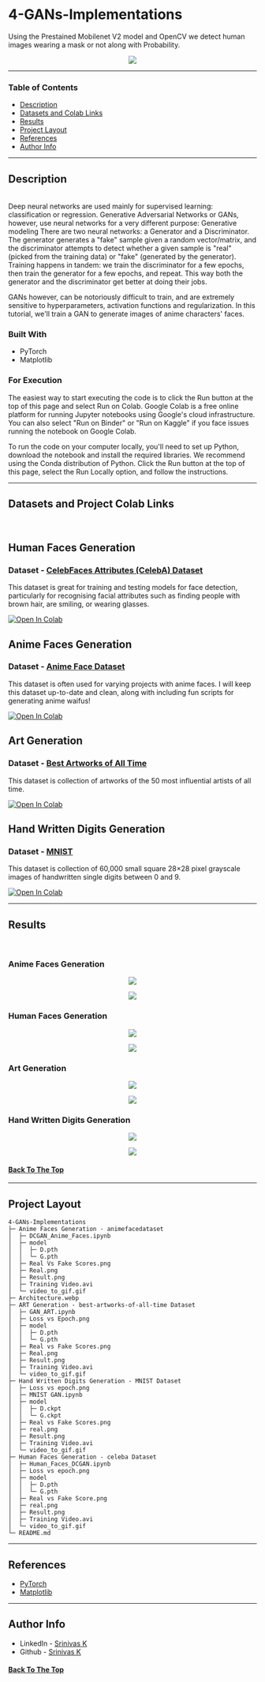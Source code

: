 # 4-GANs-Implementations

Using the Prestained Mobilenet V2 model and OpenCV we detect human images wearing a mask or not along with Probability.

<p align="center">
  <img  src="Architecture.webp" > 
</p>

---

### Table of Contents

- [Description](#description)
- [Datasets and Colab Links](#Datasets-and-Project-Colab-Links)
- [Results](#results)
- [Project Layout](#project-layout)
- [References](#references)
- [Author Info](#author-info)

---

## Description

<br>
Deep neural networks are used mainly for supervised learning: classification or regression. Generative Adversarial Networks or GANs, however, use neural networks for a very different purpose: Generative modeling
There are two neural networks: a Generator and a Discriminator. The generator generates a "fake" sample given a random vector/matrix, and the discriminator attempts to detect whether a given sample is "real" (picked from the training data) or "fake" (generated by the generator). Training happens in tandem: we train the discriminator for a few epochs, then train the generator for a few epochs, and repeat. This way both the generator and the discriminator get better at doing their jobs.

GANs however, can be notoriously difficult to train, and are extremely sensitive to hyperparameters, activation functions and regularization. In this tutorial, we'll train a GAN to generate images of anime characters' faces.


### Built With

- PyTorch
- Matplotlib

### For Execution

The easiest way to start executing the code is to click the Run button at the top of this page and select Run on Colab. Google Colab is a free online platform for running Jupyter notebooks using Google's cloud infrastructure. You can also select "Run on Binder" or "Run on Kaggle" if you face issues running the notebook on Google Colab. 

To run the code on your computer locally, you'll need to set up Python, download the notebook and install the required libraries. We recommend using the Conda distribution of Python. Click the Run button at the top of this page, select the Run Locally option, and follow the instructions.
<br>

---

## Datasets and Project Colab Links

<br> 

## Human Faces Generation

### Dataset - [CelebFaces Attributes (CelebA) Dataset](https://www.kaggle.com/jessicali9530/celeba-dataset)

This dataset is great for training and testing models for face detection, particularly for recognising facial attributes such as finding people with brown hair, are smiling, or wearing glasses.

[![Open In Colab](https://colab.research.google.com/assets/colab-badge.svg)](https://colab.research.google.com/drive/18fLFoxI56ETCbLIDJKWTwTdvKfihKVnt?usp=sharing)


## Anime Faces Generation 

### Dataset - [Anime Face Dataset](https://www.kaggle.com/splcher/animefacedataset)

This dataset is often used for varying projects with anime faces. I will keep this dataset up-to-date and clean, along with including fun scripts for generating anime waifus!

[![Open In Colab](https://colab.research.google.com/assets/colab-badge.svg)](https://colab.research.google.com/drive/1xFWyerR7-49Z-6lncSLfw_JJU8VUzhh5?usp=sharing)


## Art Generation 

### Dataset - [Best Artworks of All Time](https://www.kaggle.com/ikarus777/best-artworks-of-all-time)

This dataset is collection of artworks of the 50 most influential artists of all time.

[![Open In Colab](https://colab.research.google.com/assets/colab-badge.svg)](https://colab.research.google.com/drive/1uUDzAK6St4_AZFu_uBVXQjxefGhNa8f4?usp=sharing)




## Hand Written Digits Generation

### Dataset - [MNIST](https://pytorch.org/vision/stable/datasets.html#mnist)

This dataset is collection of 60,000 small square 28×28 pixel grayscale images of handwritten single digits between 0 and 9.

[![Open In Colab](https://colab.research.google.com/assets/colab-badge.svg)](https://colab.research.google.com/drive/1s-Nc5RwPNyd9enJ52TmucFZcuIzads8P?usp=sharing)





---

## Results


  <br/>

### Anime Faces Generation 

<p align="center">
    <img  src="Anime Faces Generation - animefacedataset\video_to_gif.gif" > 
</p>

<p align="center">
  <img  src="Anime Faces Generation - animefacedataset\Result.png" > 
</p>

### Human Faces Generation 

<p align="center">
    <img  src="Human Faces Generation - celeba Dataset\video_to_gif.gif" > 
</p>

<p align="center">
  <img  src="Human Faces Generation - celeba Dataset\Result.png" > 
</p>

### Art Generation 

<p align="center">
    <img  src="ART Generation - best-artworks-of-all-time Dataset\video_to_gif.gif" > 
</p>

<p align="center">
  <img  src="ART Generation - best-artworks-of-all-time Dataset\Result.png" > 
</p>

### Hand Written Digits Generation 

<p align="center">
    <img  src="Hand Written Digits Generation - MNIST Dataset\video_to_gif.gif" > 
</p>

<p align="center">
  <img  src="Hand Written Digits Generation - MNIST Dataset\Result.png" > 
</p>




#### [Back To The Top](#4-GANs-Implementations)

---

## Project Layout

```
4-GANs-Implementations
├─ Anime Faces Generation - animefacedataset
│  ├─ DCGAN_Anime_Faces.ipynb
│  ├─ model
│  │  ├─ D.pth
│  │  └─ G.pth
│  ├─ Real Vs Fake Scores.png
│  ├─ Real.png
│  ├─ Result.png
│  ├─ Training Video.avi
│  └─ video_to_gif.gif
├─ Architecture.webp
├─ ART Generation - best-artworks-of-all-time Dataset
│  ├─ GAN_ART.ipynb
│  ├─ Loss vs Epoch.png
│  ├─ model
│  │  ├─ D.pth
│  │  └─ G.pth
│  ├─ Real vs Fake Scores.png
│  ├─ Real.png
│  ├─ Result.png
│  ├─ Training Video.avi
│  └─ video_to_gif.gif
├─ Hand Written Digits Generation - MNIST Dataset
│  ├─ Loss vs epoch.png
│  ├─ MNIST GAN.ipynb
│  ├─ model
│  │  ├─ D.ckpt
│  │  └─ G.ckpt
│  ├─ Real vs Fake Scores.png
│  ├─ real.png
│  ├─ Result.png
│  ├─ Training Video.avi
│  └─ video_to_gif.gif
├─ Human Faces Generation - celeba Dataset
│  ├─ Human_Faces_DCGAN.ipynb
│  ├─ Loss vs epoch.png
│  ├─ model
│  │  ├─ D.pth
│  │  └─ G.pth
│  ├─ Real vs Fake Score.png
│  ├─ real.png
│  ├─ Result.png
│  ├─ Training Video.avi
│  └─ video_to_gif.gif
└─ README.md

```
---

## References

- [PyTorch](https://pytorch.org/)
- [Matplotlib](https://matplotlib.org/)

---

## Author Info

- LinkedIn - [Srinivas K](https://www.linkedin.com/in/srinivas-konduri/)
- Github - [Srinivas K](https://github.com/srinivaskool)

#### [Back To The Top](#4-GANs-Implementations)




